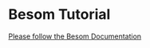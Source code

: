 # Besom Tutorial

[Please follow the Besom Documentation](https://virtuslab.github.io/besom/docs/tutorial)
